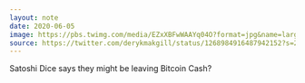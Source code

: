 ```yaml
---
layout: note
date: 2020-06-05
image: https://pbs.twimg.com/media/EZxXBFwWAAYq04O?format=jpg&name=large
source: https://twitter.com/derykmakgill/status/1268984916487942152?s=20
---
```


Satoshi Dice says they might be leaving Bitcoin Cash?
